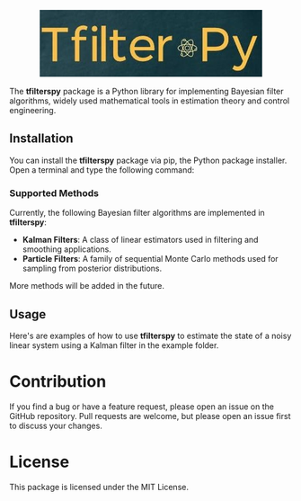 <p align="center">
  <img src="branding/logo/tfilters-logo.jpeg?" alt="tfilterspy logo"/>
</p>

The **tfilterspy** package is a Python library for implementing Bayesian filter algorithms, widely used mathematical tools in estimation theory and control engineering.

## Installation

You can install the **tfilterspy** package via pip, the Python package installer. Open a terminal and type the following command:



### Supported Methods
Currently, the following Bayesian filter algorithms are implemented in **tfilterspy**:

- **Kalman Filters**: A class of linear estimators used in filtering and smoothing applications.
- **Particle Filters**: A family of sequential Monte Carlo methods used for sampling from posterior distributions.

More methods will be added in the future.

## Usage
Here's are examples of how to use **tfilterspy** to estimate the state of a noisy linear system using a Kalman filter in the example folder.

# Contribution
If you find a bug or have a feature request, please open an issue on the GitHub repository. Pull requests are welcome, but please open an issue first to discuss your changes.

# License

This package is licensed under the MIT License.